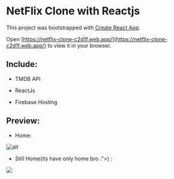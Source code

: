 <!-- netflix-clone-c2d1f -->

# NetFlix Clone with Reactjs

This project was bootstrapped with [Create React App](https://github.com/facebook/create-react-app).

Open [https://netflix-clone-c2d1f.web.app/](https://netflix-clone-c2d1f.web.app/) to view it in your browser.

## Include:

 * TMDB API

 * ReactJs

 * Firebase Hosting

## Preview:

 * Home:
 
 ![alt](https://imgur.com/gqci9Bs)
 
 * Still Home(its have only home bro :">) :

  <img src="https://imgur.com/gqci9Bs" >




